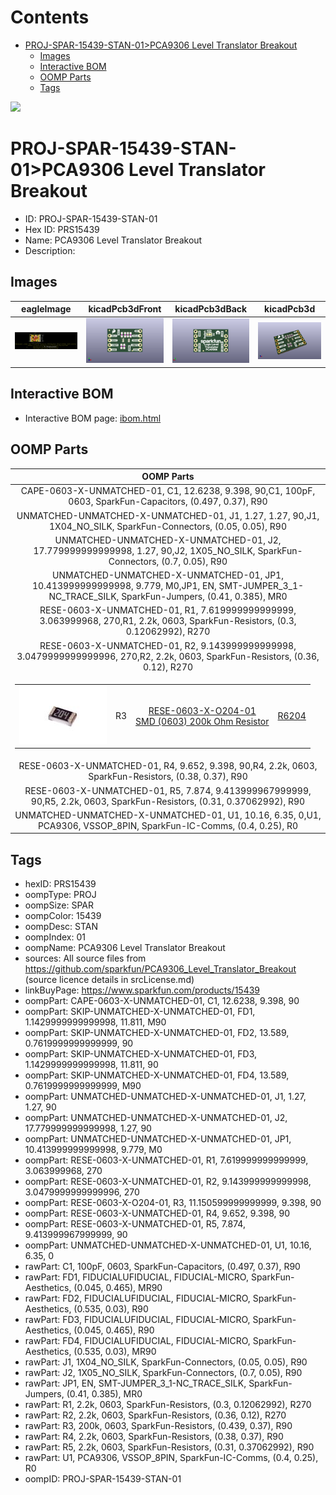 



Contents
========

* [PROJ-SPAR-15439-STAN-01>PCA9306 Level Translator Breakout](#proj-spar-15439-stan-01pca9306-level-translator-breakout)
	* [Images](#images)
	* [Interactive BOM](#interactive-bom)
	* [OOMP Parts](#oomp-parts)
	* [Tags](#tags)
  
![][im]
# PROJ-SPAR-15439-STAN-01>PCA9306 Level Translator Breakout

- ID: PROJ-SPAR-15439-STAN-01
- Hex ID: PRS15439
- Name: PCA9306 Level Translator Breakout
- Description: 

## Images
  
  

|eagleImage|kicadPcb3dFront|kicadPcb3dBack|kicadPcb3d|
| :---: | :---: | :---: | :---: |
|[![eagleImage](eagleImage_140.png)](eagleImage_600.png)|[![kicadPcb3dFront](kicadPcb3dFront_140.png)](kicadPcb3dFront_600.png)|[![kicadPcb3dBack](kicadPcb3dBack_140.png)](kicadPcb3dBack_600.png)|[![kicadPcb3d](kicadPcb3d_140.png)](kicadPcb3d_600.png)|

## Interactive BOM

- Interactive BOM page: [ibom.html](kicad/bom/ibom.html)

## OOMP Parts
  

|OOMP Parts|
| :---: |
|CAPE-0603-X-UNMATCHED-01, C1, 12.6238, 9.398, 90,C1, 100pF, 0603, SparkFun-Capacitors, (0.497, 0.37), R90|
|UNMATCHED-UNMATCHED-X-UNMATCHED-01, J1, 1.27, 1.27, 90,J1, 1X04_NO_SILK, SparkFun-Connectors, (0.05, 0.05), R90|
|UNMATCHED-UNMATCHED-X-UNMATCHED-01, J2, 17.779999999999998, 1.27, 90,J2, 1X05_NO_SILK, SparkFun-Connectors, (0.7, 0.05), R90|
|UNMATCHED-UNMATCHED-X-UNMATCHED-01, JP1, 10.413999999999998, 9.779, M0,JP1, EN, SMT-JUMPER_3_1-NC_TRACE_SILK, SparkFun-Jumpers, (0.41, 0.385), MR0|
|RESE-0603-X-UNMATCHED-01, R1, 7.619999999999999, 3.063999968, 270,R1, 2.2k, 0603, SparkFun-Resistors, (0.3, 0.12062992), R270|
|RESE-0603-X-UNMATCHED-01, R2, 9.143999999999998, 3.0479999999999996, 270,R2, 2.2k, 0603, SparkFun-Resistors, (0.36, 0.12), R270|
|<table><tr><td>![RESE-0603-X-O204-01](https://raw.githubusercontent.com/oomlout/oomlout_OOMP_parts/main/RESE-0603-X-O204-01/image_140.jpg)</td><td> R3</td><td>[RESE-0603-X-O204-01<br>SMD (0603) 200k Ohm Resistor](https://github.com/oomlout/oomlout_OOMP_parts/tree/main/RESE-0603-X-O204-01/)</td><td>[R6204](https://github.com/oomlout/oomlout_OOMP_parts/tree/main/RESE-0603-X-O204-01/)</td></tr></table>|
|RESE-0603-X-UNMATCHED-01, R4, 9.652, 9.398, 90,R4, 2.2k, 0603, SparkFun-Resistors, (0.38, 0.37), R90|
|RESE-0603-X-UNMATCHED-01, R5, 7.874, 9.413999967999999, 90,R5, 2.2k, 0603, SparkFun-Resistors, (0.31, 0.37062992), R90|
|UNMATCHED-UNMATCHED-X-UNMATCHED-01, U1, 10.16, 6.35, 0,U1, PCA9306, VSSOP_8PIN, SparkFun-IC-Comms, (0.4, 0.25), R0|

## Tags

- hexID: PRS15439
- oompType: PROJ
- oompSize: SPAR
- oompColor: 15439
- oompDesc: STAN
- oompIndex: 01
- oompName: PCA9306 Level Translator Breakout
- sources: All source files from https://github.com/sparkfun/PCA9306_Level_Translator_Breakout (source licence details in srcLicense.md)
- linkBuyPage: https://www.sparkfun.com/products/15439
- oompPart: CAPE-0603-X-UNMATCHED-01, C1, 12.6238, 9.398, 90
- oompPart: SKIP-UNMATCHED-X-UNMATCHED-01, FD1, 1.1429999999999998, 11.811, M90
- oompPart: SKIP-UNMATCHED-X-UNMATCHED-01, FD2, 13.589, 0.7619999999999999, 90
- oompPart: SKIP-UNMATCHED-X-UNMATCHED-01, FD3, 1.1429999999999998, 11.811, 90
- oompPart: SKIP-UNMATCHED-X-UNMATCHED-01, FD4, 13.589, 0.7619999999999999, M90
- oompPart: UNMATCHED-UNMATCHED-X-UNMATCHED-01, J1, 1.27, 1.27, 90
- oompPart: UNMATCHED-UNMATCHED-X-UNMATCHED-01, J2, 17.779999999999998, 1.27, 90
- oompPart: UNMATCHED-UNMATCHED-X-UNMATCHED-01, JP1, 10.413999999999998, 9.779, M0
- oompPart: RESE-0603-X-UNMATCHED-01, R1, 7.619999999999999, 3.063999968, 270
- oompPart: RESE-0603-X-UNMATCHED-01, R2, 9.143999999999998, 3.0479999999999996, 270
- oompPart: RESE-0603-X-O204-01, R3, 11.150599999999999, 9.398, 90
- oompPart: RESE-0603-X-UNMATCHED-01, R4, 9.652, 9.398, 90
- oompPart: RESE-0603-X-UNMATCHED-01, R5, 7.874, 9.413999967999999, 90
- oompPart: UNMATCHED-UNMATCHED-X-UNMATCHED-01, U1, 10.16, 6.35, 0
- rawPart: C1, 100pF, 0603, SparkFun-Capacitors, (0.497, 0.37), R90
- rawPart: FD1, FIDUCIALUFIDUCIAL, FIDUCIAL-MICRO, SparkFun-Aesthetics, (0.045, 0.465), MR90
- rawPart: FD2, FIDUCIALUFIDUCIAL, FIDUCIAL-MICRO, SparkFun-Aesthetics, (0.535, 0.03), R90
- rawPart: FD3, FIDUCIALUFIDUCIAL, FIDUCIAL-MICRO, SparkFun-Aesthetics, (0.045, 0.465), R90
- rawPart: FD4, FIDUCIALUFIDUCIAL, FIDUCIAL-MICRO, SparkFun-Aesthetics, (0.535, 0.03), MR90
- rawPart: J1, 1X04_NO_SILK, SparkFun-Connectors, (0.05, 0.05), R90
- rawPart: J2, 1X05_NO_SILK, SparkFun-Connectors, (0.7, 0.05), R90
- rawPart: JP1, EN, SMT-JUMPER_3_1-NC_TRACE_SILK, SparkFun-Jumpers, (0.41, 0.385), MR0
- rawPart: R1, 2.2k, 0603, SparkFun-Resistors, (0.3, 0.12062992), R270
- rawPart: R2, 2.2k, 0603, SparkFun-Resistors, (0.36, 0.12), R270
- rawPart: R3, 200k, 0603, SparkFun-Resistors, (0.439, 0.37), R90
- rawPart: R4, 2.2k, 0603, SparkFun-Resistors, (0.38, 0.37), R90
- rawPart: R5, 2.2k, 0603, SparkFun-Resistors, (0.31, 0.37062992), R90
- rawPart: U1, PCA9306, VSSOP_8PIN, SparkFun-IC-Comms, (0.4, 0.25), R0
- oompID: PROJ-SPAR-15439-STAN-01



[im]: kicadPcb3d_450.png
